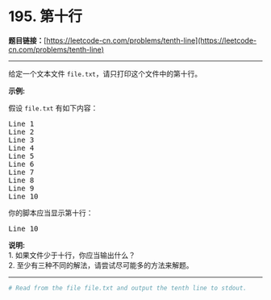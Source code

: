 # 195. 第十行

**题目链接：**[https://leetcode-cn.com/problems/tenth-line](https://leetcode-cn.com/problems/tenth-line)

---

<div class="content__1Y2H">
 <div class="notranslate">
  <p>给定一个文本文件&nbsp;<code>file.txt</code>，请只打印这个文件中的第十行。</p> 
  <p><strong>示例:</strong></p> 
  <p>假设&nbsp;<code>file.txt</code> 有如下内容：</p> 
  <pre class="language-text">Line 1
Line 2
Line 3
Line 4
Line 5
Line 6
Line 7
Line 8
Line 9
Line 10
</pre> 
  <p>你的脚本应当显示第十行：</p> 
  <pre class="language-text">Line 10
</pre> 
  <p><strong>说明:</strong><br> 1. 如果文件少于十行，你应当输出什么？<br> 2. 至少有三种不同的解法，请尝试尽可能多的方法来解题。</p> 
 </div>
</div>

---

```sh
# Read from the file file.txt and output the tenth line to stdout.
```